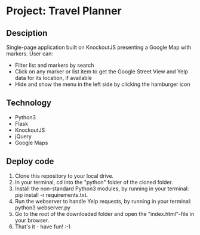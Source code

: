 # Project: Travel Planner 
## Desciption
Single-page application built on KnockoutJS presenting a Google Map with markers. User can:
* Filter list and markers by search
* Click on any marker or list item to get the Google Street View and Yelp data for its location, if available
* Hide and show the menu in the left side by clicking the hamburger icon

## Technology
* Python3
* Flask 
* KnockoutJS
* jQuery
* Google Maps

## Deploy code
1. Clone this repository to your local drive.
2. In your terminal, cd into the "python" folder of the cloned folder.
3. Install the non-standard Python3 modules, by running in your terminal: pip install -r requirements.txt.
4. Run the webserver to handle Yelp requests, by running in your terminal: python3 webserver.py
5. Go to the root of the downloaded folder and open the "index.html"-file in your browser.
6. That's it - have fun! :-)